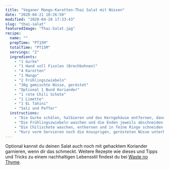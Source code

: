 ```yaml
---
title: "Veganer Mango-Karotten-Thai Salat mit Nüssen"
date: "2020-04-21 10:26:50"
modified: "2020-04-28 17:33:43"
slug: "thai-salat"
featuredImage: "Thai-Salat.jpg"
recipe:
  name: ""
  prepTime: "PT15M"
  totalTime: "PT15M"
  servings: "2"
  ingredients:
    - "1 Gurke"
    - "1 Hand voll Fisolen (Brechbohnen)"
    - "4 Karotten"
    - "1 Mango"
    - "2 Frühlingszwiebeln"
    - "30g gemischte Nüsse, geröstet"
    - "Optional 1 Bund Koriander"
    - "1 rote Chili Schote"
    - "1 Limette"
    - "1 EL Tahini"
    - "Salz und Peffer"
  instructions:
    - "Die Gurke schälen, halbieren und das Kerngehäuse entfernen, dann in dünne Streifen schneiden. Die Karotten schälen und ebenfalls in dünne Streifen schneiden. Gleich mit der Mango verfahren."
    - "Die Frühlingszwiebeln waschen und die Enden jeweils abschneiden, danach in feine Ringe schneiden und zusammen mit den Fisolen in einer Pfanne kurz anbraten, mit Wasser ablöschen und gar dünsten."
    - "Die Chilischote waschen, entkernen und in feine Ringe schneiden. Danach alle Zutaten zusammen in eine Schüssel füllen. Aus dem Saft der Limette, dem Tahini und Salz + Pfeffer ein Dressing anmischen und über das Gemüse gießen. Gut durchmischen und am besten 1 Stunde durchziehen lassen."
    - "Kurz vorm Servieren noch die knusprigen, gerösteten Nüsse unterheben."
---
```


Optional kannst du deinen Salat auch noch mit gehacktem Koriander garnieren, wenn dir das schmeckt. Weitere Rezepte wie dieses und Tipps und Tricks zu einem nachhaltigen Lebensstil findest du bei [Waste no Thyme](https://wastenothyme.com).